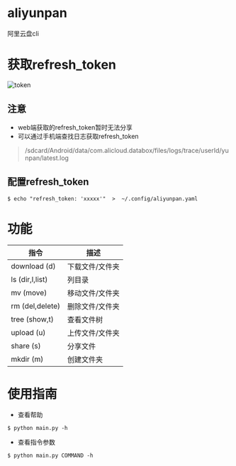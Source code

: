 # aliyunpan

阿里云盘cli

# 获取refresh_token

![token](https://github.com/wxy1343/aliyunpan/raw/main/token.png)

## 注意

* web端获取的refresh_token暂时无法分享
* 可以通过手机端查找日志获取refresh_token

> /sdcard/Android/data/com.alicloud.databox/files/logs/trace/userId/yunpan/latest.log

## 配置refresh_token

```shell
$ echo "refresh_token: 'xxxxx'"  >  ~/.config/aliyunpan.yaml
```

# 功能

|指令                 |描述                           |
|--------------------|------------------------------|
|download (d)        |下载文件/文件夹                  |
|ls (dir,l,list)     |列目录                         |
|mv (move)           |移动文件/文件夹                  |
|rm (del,delete)     |删除文件/文件夹                  |
|tree (show,t)       |查看文件树                      |
|upload (u)          |上传文件/文件夹                  |
|share (s)           |分享文件                        |
|mkdir (m)           |创建文件夹                      |

# 使用指南

* 查看帮助

```shell
$ python main.py -h
```

* 查看指令参数

```shell
$ python main.py COMMAND -h
```